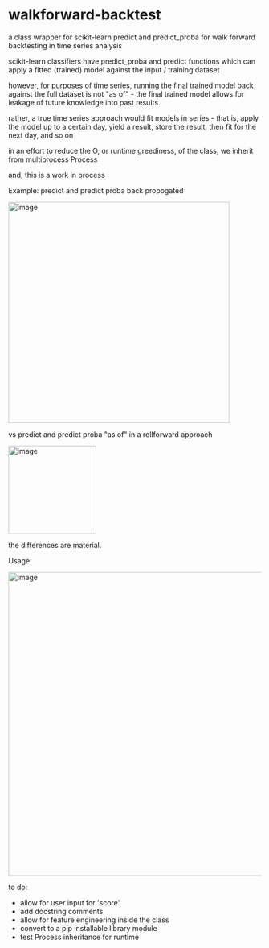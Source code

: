 # walkforward-backtest
a class wrapper for scikit-learn predict and predict_proba for walk forward backtesting in time series analysis

scikit-learn classifiers have predict_proba and predict functions which can apply a fitted (trained) model against the input / training dataset

however, for purposes of time series, running the final trained model back against the full dataset is not "as of" - the final trained model allows for leakage of future knowledge into past results

rather, a true time series approach would fit models in series - that is, apply the model up to a certain day, yield a result, store the result, then fit for the next day, and so on

in an effort to reduce the O, or runtime greediness, of the class, we inherit from multiprocess Process

and, this is a work in process

Example:
predict and predict proba back propogated

<img width="440" alt="image" src="https://github.com/user-attachments/assets/3532fbbd-8b29-4206-abcb-797c82d39ba4">

vs predict and predict proba "as of" in a rollforward approach

<img width="175" alt="image" src="https://github.com/user-attachments/assets/da96cf9b-4a50-47c3-af1e-ccbbe6cfb26e">

the differences are material.

Usage:

<img width="604" alt="image" src="https://github.com/user-attachments/assets/2eb49644-6b91-4683-8914-93a6bb169b68">


to do:
- allow for user input for 'score'
- add docstring comments
- allow for feature engineering inside the class
- convert to a pip installable library module
- test Process inheritance for runtime

